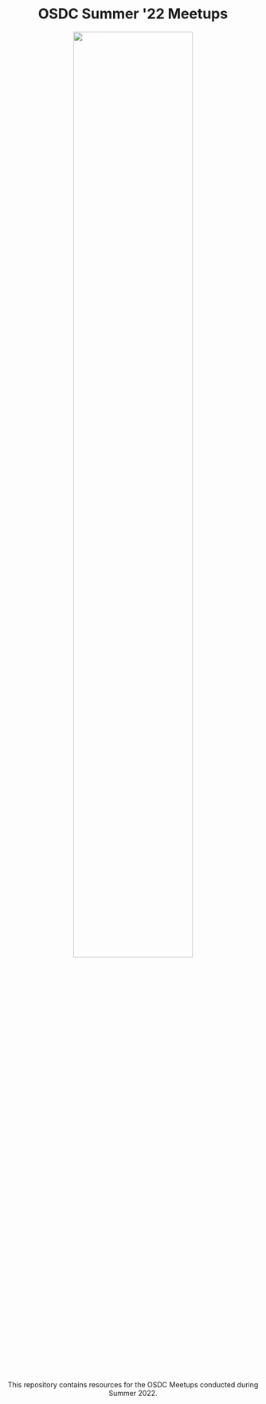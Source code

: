 
<h1 align=center> OSDC Summer '22 Meetups </h1>

<!-- ![MEETUPS](https://user-images.githubusercontent.com/37214399/186986705-f75dfd20-f992-4f44-b523-2264180f9aa8.png) -->
<p align=center><img src = "https://user-images.githubusercontent.com/37214399/186986705-f75dfd20-f992-4f44-b523-2264180f9aa8.png" width=69%></p>

<p align=center> This repository contains resources for the OSDC Meetups conducted during Summer 2022. </p>

